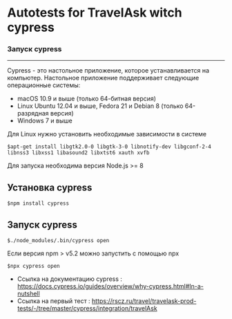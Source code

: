 # Autotests for TravelAsk witch cypress 

### Запуск cypress
---
Cypress - это настольное приложение, которое устанавливается на компьютер. Настольное приложение поддерживает следующие операционные системы:
- macOS 10.9 и выше (только 64-битная версия)
- Linux Ubuntu 12.04 и выше, Fedora 21 и Debian 8 (только 64-разрядная версия)
- Windows 7 и выше

Для Linux нужно установить необходимые зависимости в системе 
 ```
$apt-get install libgtk2.0-0 libgtk-3-0 libnotify-dev libgconf-2-4 libnss3 libxss1 libasound2 libxtst6 xauth xvfb 
```
 Для запуска необходима версия Node.js >= 8

## Установка cypress 


```
$npm install cypress
```

## Запуск cypress


```
$./node_modules/.bin/cypress open
```
Если версия npm > v5.2 можно запустить с помощью npx
```
$npx cypress open
```

- Ссылка на документацию cypress : https://docs.cypress.io/guides/overview/why-cypress.html#In-a-nutshell
- Ссылка на первый тест : https://rscz.ru/travel/travelask-prod-tests/-/tree/master/cypress/integration/travelAsk